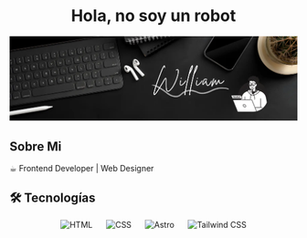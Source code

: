 <div align="center">
  <h1 align="center">Hola, no soy un robot</h1>
</div>
<img src="William.webp">

## Sobre Mi
☕︎ Frontend Developer | Web Designer

## 🛠 Tecnologías

<p align="center">
  <img src="https://cdn.jsdelivr.net/gh/devicons/devicon/icons/html5/html5-original.svg" width="50" title="HTML" style="margin: 0 10px;"/>
  <img src="https://cdn.jsdelivr.net/gh/devicons/devicon/icons/css3/css3-original.svg" width="50" title="CSS" style="margin: 0 10px;"/>
  <img src="https://cdn.jsdelivr.net/gh/devicons/devicon/icons/astro/astro-original.svg" width="50" title="Astro" style="margin: 0 10px;"/>
  <img src="https://cdn.jsdelivr.net/gh/devicons/devicon/icons/tailwindcss/tailwindcss-original.svg" width="50" title="Tailwind CSS" style="margin: 0 10px;"/>
</p>
</div>
